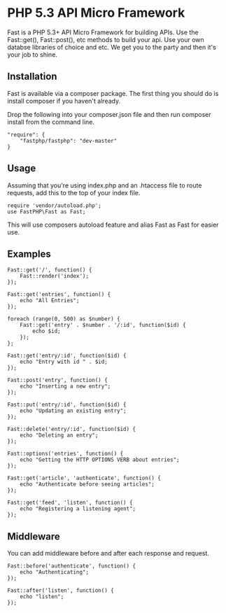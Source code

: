 # PHP 5.3 API Micro Framework

Fast is a PHP 5.3+ API Micro Framework for building APIs. Use the Fast::get(), Fast::post(), etc methods to build your api. Use your own databse libraries of choice and etc. We get you to the party and then it's your job to shine.

## Installation

Fast is available via a composer package. The first thing you should do is install composer if you haven't already.

Drop the following into your composer.json file and then run composer install from the command line.

	"require": {
		"fastphp/fastphp": "dev-master"
	}

## Usage

Assuming that you're using index.php and an .htaccess file to route requests, add this to the top of your index file.

	require 'vendor/autoload.php';
	use FastPHP\Fast as Fast;

This will use composers autoload feature and alias Fast as Fast for easier use.

## Examples

	Fast::get('/', function() {
		Fast::render('index');
	});

	Fast::get('entries', function() {
		echo "All Entries";
	});

	foreach (range(0, 500) as $number) {
		Fast::get('entry' . $number . '/:id', function($id) {
			echo $id;
		});
	};

	Fast::get('entry/:id', function($id) {
		echo "Entry with id " . $id;
	});

	Fast::post('entry', function() {
		echo "Inserting a new entry";
	});

	Fast::put('entry/:id', function($id) {
		echo "Updating an existing entry";
	});

	Fast::delete('entry/:id', function($id) {
		echo "Deleting an entry";
	});

	Fast::options('entries', function() {
		echo "Getting the HTTP OPTIONS VERB about entries";
	});

	Fast::get('article', 'authenticate', function() {
		echo "Authenticate before seeing articles";
	});

	Fast::get('feed', 'listen', function() {
		echo "Registering a listening agent";
	});

## Middleware

You can add middleware before and after each response and request.

	Fast::before('authenticate', function() {
		echo "Authenticating";
	});

	Fast::after('listen', function() {
		echo "listen";
	});